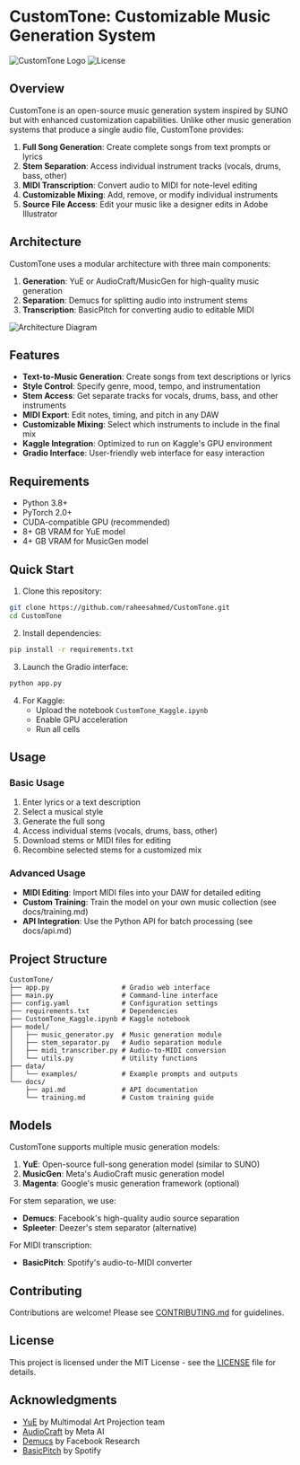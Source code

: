 # CustomTone: Customizable Music Generation System

![CustomTone Logo](https://img.shields.io/badge/CustomTone-Music%20Generation-blue)
![License](https://img.shields.io/badge/License-MIT-green)

## Overview

CustomTone is an open-source music generation system inspired by SUNO but with enhanced customization capabilities. Unlike other music generation systems that produce a single audio file, CustomTone provides:

1. **Full Song Generation**: Create complete songs from text prompts or lyrics
2. **Stem Separation**: Access individual instrument tracks (vocals, drums, bass, other)
3. **MIDI Transcription**: Convert audio to MIDI for note-level editing
4. **Customizable Mixing**: Add, remove, or modify individual instruments
5. **Source File Access**: Edit your music like a designer edits in Adobe Illustrator

## Architecture

CustomTone uses a modular architecture with three main components:

1. **Generation**: YuE or AudioCraft/MusicGen for high-quality music generation
2. **Separation**: Demucs for splitting audio into instrument stems
3. **Transcription**: BasicPitch for converting audio to editable MIDI

![Architecture Diagram](https://mermaid.ink/img/pako:eNp1kU1PwzAMhv9KlBOgSf3YpE1w2A6cEBJiB8QOaRo2o6ZJlTgwTeq_4-4DwYYvsd-8fmwnB2WNRpWpnT0YfHK4Jvhw3pAJZOkFXOGWnIcXbMHBGjsKYIAtNOQpwJbcAB15ik_Yk6MtmR4-yVuADjRZCmvoKKyxI9-DxY7sBpZkLQxkLXXkLDgKa-zIW-gpbLAn38OGwhp7Cj1YCmscyFsYKKxxoNDDQGGNkcIGRwpr3FHYwI7CGiOFDY4UNjhS2MBI3sKewgYjhQ3uKWxwT2EDe_IWDhQ2eKCwgQOFDRzIWzhS2OCRwgYfKWzwicIGn8lbOFLY4DOFDb5Q2OALhQ2-UtjgK4UNvpG3cKKwwTcKG3ynsIEThQ1-kLdwprDBDwobPFPY4CeFDX6St_CLwgZ_KGzwl8IGfylscKawwV_yFv5R2OCZwgbPFDb4R2GD_8hbOFPY4D-FDf5T2OCZwgb_yVv4D5ZV0Qs?type=png)

## Features

- **Text-to-Music Generation**: Create songs from text descriptions or lyrics
- **Style Control**: Specify genre, mood, tempo, and instrumentation
- **Stem Access**: Get separate tracks for vocals, drums, bass, and other instruments
- **MIDI Export**: Edit notes, timing, and pitch in any DAW
- **Customizable Mixing**: Select which instruments to include in the final mix
- **Kaggle Integration**: Optimized to run on Kaggle's GPU environment
- **Gradio Interface**: User-friendly web interface for easy interaction

## Requirements

- Python 3.8+
- PyTorch 2.0+
- CUDA-compatible GPU (recommended)
- 8+ GB VRAM for YuE model
- 4+ GB VRAM for MusicGen model

## Quick Start

1. Clone this repository:

```bash
git clone https://github.com/raheesahmed/CustomTone.git
cd CustomTone
```

2. Install dependencies:

```bash
pip install -r requirements.txt
```

3. Launch the Gradio interface:

```bash
python app.py
```

4. For Kaggle:
   - Upload the notebook `CustomTone_Kaggle.ipynb`
   - Enable GPU acceleration
   - Run all cells

## Usage

### Basic Usage

1. Enter lyrics or a text description
2. Select a musical style
3. Generate the full song
4. Access individual stems (vocals, drums, bass, other)
5. Download stems or MIDI files for editing
6. Recombine selected stems for a customized mix

### Advanced Usage

- **MIDI Editing**: Import MIDI files into your DAW for detailed editing
- **Custom Training**: Train the model on your own music collection (see docs/training.md)
- **API Integration**: Use the Python API for batch processing (see docs/api.md)

## Project Structure

```
CustomTone/
├── app.py                  # Gradio web interface
├── main.py                 # Command-line interface
├── config.yaml             # Configuration settings
├── requirements.txt        # Dependencies
├── CustomTone_Kaggle.ipynb # Kaggle notebook
├── model/
│   ├── music_generator.py  # Music generation module
│   ├── stem_separator.py   # Audio separation module
│   ├── midi_transcriber.py # Audio-to-MIDI conversion
│   └── utils.py            # Utility functions
├── data/
│   └── examples/           # Example prompts and outputs
└── docs/
    ├── api.md              # API documentation
    └── training.md         # Custom training guide
```

## Models

CustomTone supports multiple music generation models:

1. **YuE**: Open-source full-song generation model (similar to SUNO)
2. **MusicGen**: Meta's AudioCraft music generation model
3. **Magenta**: Google's music generation framework (optional)

For stem separation, we use:

- **Demucs**: Facebook's high-quality audio source separation
- **Spleeter**: Deezer's stem separator (alternative)

For MIDI transcription:

- **BasicPitch**: Spotify's audio-to-MIDI converter

## Contributing

Contributions are welcome! Please see [CONTRIBUTING.md](CONTRIBUTING.md) for guidelines.

## License

This project is licensed under the MIT License - see the [LICENSE](LICENSE) file for details.

## Acknowledgments

- [YuE](https://github.com/multimodal-art-projection/YuE) by Multimodal Art Projection team
- [AudioCraft](https://github.com/facebookresearch/audiocraft) by Meta AI
- [Demucs](https://github.com/facebookresearch/demucs) by Facebook Research
- [BasicPitch](https://github.com/spotify/basic-pitch) by Spotify
